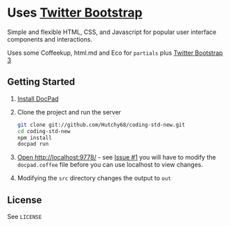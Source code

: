 # Uses [Twitter Bootstrap](http://getbootstrap.com/)

Simple and flexible HTML, CSS, and Javascript for popular user interface components and interactions.

Uses some Coffeekup, html.md and Eco for `partials` plus [Twitter Bootstrap 3](http://getbootstrap.com/getting-started/#migration)

## Getting Started

1. [Install DocPad](https://github.com/bevry/docpad)

1. Clone the project and run the server

	``` bash
	git clone git://github.com/Hutchy68/coding-std-new.git
	cd coding-std-new
	npm install
	docpad run
	```

1. [Open http://localhost:9778/](http://localhost:9778/) - see [Issue #1](https://github.com/Hutchy68/coding-std-new/issues/1) you will have to modify the `docpad.coffee` file before you can use localhost to view changes.

1. Modifying the `src` directory changes the output to `out`

## License

See `LICENSE`

